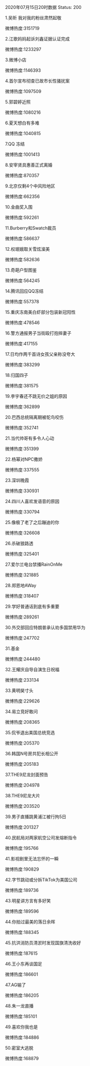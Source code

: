 2020年07月15日20时数据
Status: 200

1.吴昕 我对我的粉丝肃然起敬

微博热度:3151719

2.江歌妈妈起诉刘鑫证据认证完成

微博热度:1233297

3.微博小店

微博热度:1146393

4.首尔宣布彻查已故市长性骚扰案

微博热度:1097509

5.郭碧婷近照

微博热度:1080216

6.夏天想白有多难

微博热度:1040815

7.QQ 冻结

微博热度:1001413

8.安宰贤具惠善正式离婚

微博热度:870357

9.北京仅剩4个中风险地区

微博热度:662356

10.金曲奖入围

微博热度:592261

11.Burberry和Swatch裁员

微博热度:586637

12.权珉娥取关雪炫澯美

微博热度:582636

13.奇葩户型图鉴

微博热度:564245

14.腾讯回应QQ冻结

微博热度:557378

15.重庆冻南美白虾部分包装新冠阳性

微博热度:478546

16.警方通报男子当街殴打抱摔妻子

微博热度:417155

17.日均作两千首诗女孩父亲称没夸大

微博热度:383299

18.归国四子

微博热度:381575

19.李宇春还不跳无价之姐的原因

微博热度:362899

20.巴西总统隔离期被鸵鸟咬伤

微博热度:352741

21.当代帅哥有多令人心动

微博热度:351399

22.杨幂对NPC撒娇

微博热度:337555

23.深圳晚霞

微博热度:330931

24.四川人喜欢发语音的原因

微博热度:330794

25.像极了老了之后蹦迪的你

微博热度:326608

26.杀破狼路透

微博热度:325401

27.爱尔兰电台禁播RainOnMe

微博热度:321885

28.郑恩地AWay

微博热度:318407

29.学好普通话到底有多重要

微博热度:289261

30.外交部回应特朗普承认劝多国禁用华为

微博热度:247702

31.基金

微博热度:244480

32.王耀庆自导自演生日祝福

微博热度:233134

33.黄明昊寸头

微博热度:229626

34.易立竞好敢问

微博热度:208365

35.侃爷退出美国总统竞选

微博热度:205370

36.韩国N号房共犯长相公开

微博热度:205183

37.THE9尼龙封面预告

微博热度:204978

38.THE9尼龙大片

微博热度:203520

39.男子直播跳黄浦江被行拘5日

微博热度:201327

40.民航局对两家航空公司发熔断指令

微博热度:195766

41.影视剧里无法忘怀的一瞬

微博热度:190829

42.字节跳动或分拆TikTok为美国公司

微博热度:189736

43.明星讲方言有多好笑

微博热度:189596

44.你拍过最美的落日余晖

微博热度:188345

45.抗洪消防员清淤时发现国旗清洗收好

微博热度:187615

46.王小东再谈国足

微博热度:186601

47.AG输了

微博热度:186205

48.朱一龙直播

微博热度:185101

49.喜欢你我也是

微博热度:184886

50.密室大逃脱

微博热度:168879

